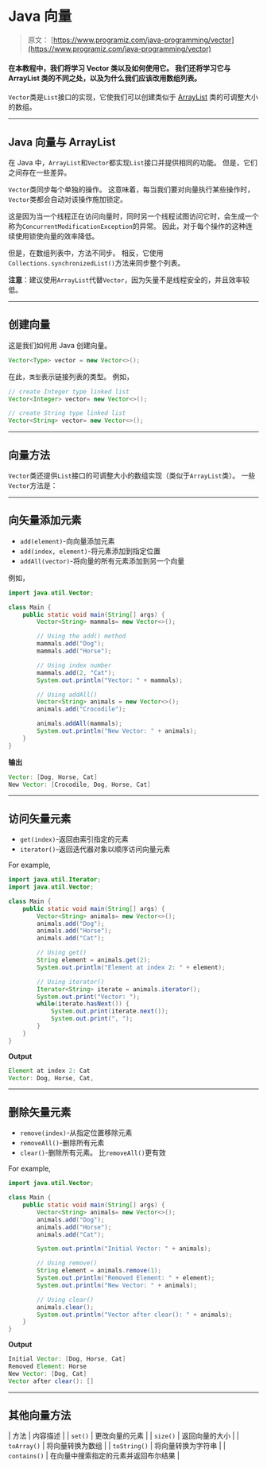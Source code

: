 # Java 向量

> 原文： [https://www.programiz.com/java-programming/vector](https://www.programiz.com/java-programming/vector)

#### 在本教程中，我们将学习 Vector 类以及如何使用它。 我们还将学习它与 ArrayList 类的不同之处，以及为什么我们应该改用数组列表。

`Vector`类是`List`接口的实现，它使我们可以创建类似于 [ArrayList](/java-programming/arraylist "Java ArrayList") 类的可调整大小的数组。

* * *

## Java 向量与 ArrayList

在 Java 中，`ArrayList`和`Vector`都实现`List`接口并提供相同的功能。 但是，它们之间存在一些差异。

`Vector`类同步每个单独的操作。 这意味着，每当我们要对向量执行某些操作时，`Vector`类都会自动对该操作施加锁定。

这是因为当一个线程正在访问向量时，同时另一个线程试图访问它时，会生成一个称为`ConcurrentModificationException`的异常。 因此，对于每个操作的这种连续使用锁使向量的效率降低。

但是，在数组列表中，方法不同步。 相反，它使用`Collections.synchronizedList()`方法来同步整个列表。

**注意**：建议使用`ArrayList`代替`Vector`，因为矢量不是线程安全的，并且效率较低。

* * *

## 创建向量

这是我们如何用 Java 创建向量。

```java
Vector<Type> vector = new Vector<>(); 
```

在此，`类型`表示链接列表的类型。 例如，

```java
// create Integer type linked list
Vector<Integer> vector= new Vector<>();

// create String type linked list
Vector<String> vector= new Vector<>(); 
```

* * *

## 向量方法

`Vector`类还提供`List`接口的可调整大小的数组实现（类似于`ArrayList`类）。 一些`Vector`方法是：

* * *

## 向矢量添加元素

*   `add(element)`-向向量添加元素
*   `add(index, element)`-将元素添加到指定位置
*   `addAll(vector)`-将向量的所有元素添加到另一个向量

例如，

```java
import java.util.Vector;

class Main {
    public static void main(String[] args) {
        Vector<String> mammals= new Vector<>();

        // Using the add() method
        mammals.add("Dog");
        mammals.add("Horse");

        // Using index number
        mammals.add(2, "Cat");
        System.out.println("Vector: " + mammals);

        // Using addAll()
        Vector<String> animals = new Vector<>();
        animals.add("Crocodile");

        animals.addAll(mammals);
        System.out.println("New Vector: " + animals);
    }
} 
```

**输出**

```java
Vector: [Dog, Horse, Cat]
New Vector: [Crocodile, Dog, Horse, Cat] 
```

* * *

## 访问矢量元素

*   `get(index)`-返回由索引指定的元素
*   `iterator()`-返回迭代器对象以顺序访问向量元素

For example,

```java
import java.util.Iterator;
import java.util.Vector;

class Main {
    public static void main(String[] args) {
        Vector<String> animals= new Vector<>();
        animals.add("Dog");
        animals.add("Horse");
        animals.add("Cat");

        // Using get()
        String element = animals.get(2);
        System.out.println("Element at index 2: " + element);

        // Using iterator()
        Iterator<String> iterate = animals.iterator();
        System.out.print("Vector: ");
        while(iterate.hasNext()) {
            System.out.print(iterate.next());
            System.out.print(", ");
        }
    }
} 
```

**Output**

```java
Element at index 2: Cat
Vector: Dog, Horse, Cat, 
```

* * *

## 删除矢量元素

*   `remove(index)`-从指定位置移除元素
*   `removeAll()`-删除所有元素
*   `clear()`-删除所有元素。 比`removeAll()`更有效

For example,

```java
import java.util.Vector;

class Main {
    public static void main(String[] args) {
        Vector<String> animals= new Vector<>();
        animals.add("Dog");
        animals.add("Horse");
        animals.add("Cat");

        System.out.println("Initial Vector: " + animals);

        // Using remove()
        String element = animals.remove(1);
        System.out.println("Removed Element: " + element);
        System.out.println("New Vector: " + animals);

        // Using clear()
        animals.clear();
        System.out.println("Vector after clear(): " + animals);
    }
} 
```

**Output**

```java
Initial Vector: [Dog, Horse, Cat]
Removed Element: Horse
New Vector: [Dog, Cat]
Vector after clear(): [] 
```

* * *

## 其他向量方法

| 方法 | 内容描述 |
| `set()` | 更改向量的元素 |
| `size()` | 返回向量的大小 |
| `toArray()` | 将向量转换为数组 |
| `toString()` | 将向量转换为字符串 |
| `contains()` | 在向量中搜索指定的元素并返回布尔结果 |
